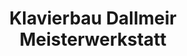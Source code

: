---
title: "Klavierbau Dallmeir Meisterwerkstatt"
url: /augsburg/klavierbau-dallmeir-meisterwerkstatt/
shop: Instrumente
---